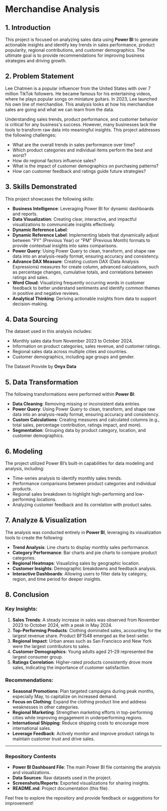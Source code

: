 # Merchandise Analysis

## 1. Introduction  
This project is focused on analyzing sales data using **Power BI** to generate actionable insights and identify key trends in sales performance, product popularity, regional contributions, and customer demographics. The ultimate goal is to provide recommendations for improving business strategies and driving growth.  

## 2. Problem Statement 
Lee Chatmen is a popular influencer from the United States with over 7 million TikTok followers. He became famous for his entertaining videos, where he plays popular songs on miniature guitars. In 2023, Lee launched his own line of merchandise. This analysis looks at how his merchandise sales are going and what we can learn from the data.
  
Understanding sales trends, product performance, and customer behavior is critical for any business's success. However, many businesses lack the tools to transform raw data into meaningful insights. This project addresses the following challenges:  
- What are the overall trends in sales performance over time?  
- Which product categories and individual items perform the best and worst?  
- How do regional factors influence sales?  
- What is the impact of customer demographics on purchasing patterns?  
- How can customer feedback and ratings guide future strategies?  

## 3. Skills Demonstrated  
This project showcases the following skills:  
- **Business Intelligence**: Leveraging Power BI for dynamic dashboards and reports.  
- **Data Visualization**: Creating clear, interactive, and impactful visualizations to communicate insights effectively.
- **Dynamic Reference Label**: 
- **Dynamic Reference Label**: Implementing labels that dynamically adjust between "PY" (Previous Year) or "PM" (Previous Month) formats to provide contextual insights into sales comparisons.  
- **Power Query**: Using Power Query to clean, transform, and shape raw data into an analysis-ready format, ensuring accuracy and consistency.  
- **Advance DAX Measure**: Creating custom DAX (Data Analysis Expressions) measures for create column, advanced calculations, such as percentage changes, cumulative totals, and correlations between ratings and sales.  
- **Word Cloud**: Visualizing frequently occurring words in customer feedback to better understand sentiments and identify common themes in positive and negative reviews.
- **Analytical Thinking**: Deriving actionable insights from data to support decision-making.  

## 4. Data Sourcing  
The dataset used in this analysis includes:  
- Monthly sales data from November 2023 to October 2024.  
- Information on product categories, sales revenue, and customer ratings.  
- Regional sales data across multiple cities and countries.  
- Customer demographics, including age groups and gender.

The Dataset Provide by **Onyx Data**  

## 5. Data Transformation  
The following transformations were performed within **Power BI**:  
- **Data Cleaning**: Removing missing or inconsistent data entries.
- **Power Query**: Using Power Query to clean, transform, and shape raw data into an analysis-ready format, ensuring accuracy and consistency.    
- **Custom Calculations**: Creating measures and calculated columns (e.g., total sales, percentage contribution, ratings impact, and more).  
- **Segmentation**: Grouping data by product category, location, and customer demographics.  

## 6. Modeling  
The project utilized Power BI’s built-in capabilities for data modeling and analysis, including:  
- Time-series analysis to identify monthly sales trends.  
- Performance comparisons between product categories and individual products.  
- Regional sales breakdown to highlight high-performing and low-performing locations.  
- Analyzing customer feedback and its correlation with product sales.  

## 7. Analyze & Visualization  
The analysis was conducted entirely in **Power BI**, leveraging its visualization tools to create the following:  
- **Trend Analysis**: Line charts to display monthly sales performance.  
- **Category Performance**: Bar charts and pie charts to compare product categories.  
- **Regional Heatmaps**: Visualizing sales by geographic location.  
- **Customer Insights**: Demographic breakdowns and feedback analysis.  
- **Interactive Dashboards**: Allowing users to filter data by category, region, and time period for deeper insights.  

## 8. Conclusion  
### Key Insights:  
1. **Sales Trends**: A steady increase in sales was observed from November 2023 to October 2024, with a peak in May 2024.  
2. **Top-Performing Products**: Clothing dominated sales, accounting for the largest revenue share. Product BF1548 emerged as the best-seller.  
3. **Regional Impact**: Urban areas such as San Francisco and New York were the largest contributors to sales.  
4. **Customer Demographics**: Young adults aged 21–29 represented the largest consumer group.  
5. **Ratings Correlation**: Higher-rated products consistently drove more sales, indicating the importance of customer satisfaction.  

### Recommendations:  
- **Seasonal Promotions**: Plan targeted campaigns during peak months, especially May, to capitalize on increased demand.  
- **Focus on Clothing**: Expand the clothing product line and address weaknesses in other categories.  
- **Regional Marketing**: Strengthen marketing efforts in top-performing cities while improving engagement in underperforming regions.  
- **International Shipping**: Reduce shipping costs to encourage more international sales.  
- **Leverage Feedback**: Actively monitor and improve product ratings to maintain customer trust and drive sales.  

---  

### Repository Contents  
- **Power BI Dashboard File**: The main Power BI file containing the analysis and visualizations.  
- **Data Sources**: Raw datasets used in the project.  
- **Screenshots/Reports**: Exported visualizations for sharing insights.  
- **README.md**: Project documentation (this file).  

Feel free to explore the repository and provide feedback or suggestions for improvement!  
